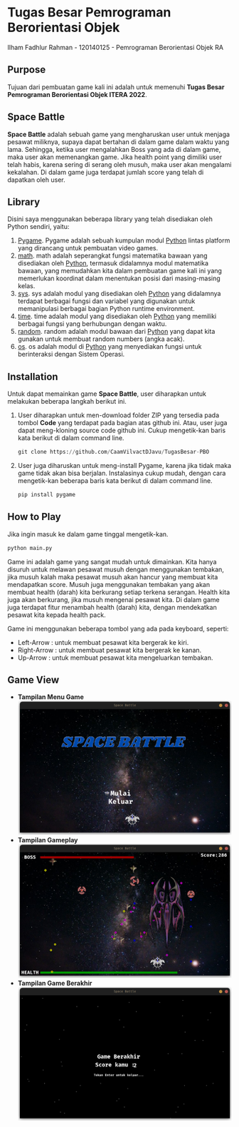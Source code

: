 # Tugas Besar Pemrograman Berorientasi Objek

Ilham Fadhlur Rahman - 120140125 - Pemrograman Berorientasi Objek RA

## Purpose
Tujuan dari pembuatan game kali ini adalah untuk memenuhi **Tugas Besar Pemrograman Berorientasi Objek ITERA 2022**.

## Space Battle
**Space Battle** adalah sebuah game yang mengharuskan user untuk menjaga pesawat miliknya, supaya dapat bertahan di dalam game dalam waktu yang lama. Sehingga, ketika user mengalahkan Boss yang ada di dalam game, maka user akan memenangkan game. Jika health point yang dimiliki user telah habis, karena sering di serang oleh musuh, maka user akan mengalami kekalahan. Di dalam game juga terdapat jumlah score yang telah di dapatkan oleh user.

## Library
Disini saya menggunakan beberapa library yang telah disediakan oleh Python sendiri, yaitu:

1.  [Pygame](https://www.pygame.org/news). Pygame adalah sebuah kumpulan modul [Python](https://www.python.org/) lintas platform yang dirancang untuk pembuatan video games.
2.  [math](https://docs.python.org/3/library/math.html). math adalah seperangkat fungsi matematika bawaan yang disediakan oleh [Python](https://www.python.org/), termasuk didalamnya modul matematika bawaan, yang memudahkan kita dalam pembuatan game kali ini yang memerlukan koordinat dalam menentukan posisi dari masing-masing kelas.
3.  [sys](https://docs.python.org/3/library/sys.html). sys adalah modul yang disediakan oleh [Python](https://www.python.org/) yang didalamnya terdapat berbagai fungsi dan variabel yang digunakan untuk memanipulasi berbagai bagian Python runtime environment.
4.  [time](https://docs.python.org/3/library/time.html). time adalah modul yang disediakan oleh [Python](https://www.python.org/) yang memiliki berbagai fungsi yang berhubungan dengan waktu.
5.  [random](https://docs.python.org/3/library/random.html). random adalah modul bawaan dari [Python](https://www.python.org/) yang dapat kita gunakan untuk membuat random numbers (angka acak).
6.  [os](https://docs.python.org/3/library/os.html). os adalah modul di [Python](https://www.python.org/) yang menyediakan fungsi untuk berinteraksi dengan Sistem Operasi. 

## Installation
Untuk dapat memainkan game **Space Battle**, user diharapkan untuk melakukan beberapa langkah berikut ini.

1. User diharapkan untuk men-download folder ZIP yang tersedia pada tombol **Code** yang terdapat pada bagian atas github ini. Atau, user juga dapat meng-kloning source code github ini. Cukup mengetik-kan baris kata berikut di dalam command line.
   ```Python
   git clone https://github.com/CaamVilvactDJavu/TugasBesar-PBO
   ```
2. User juga diharuskan untuk meng-install Pygame, karena jika tidak maka game tidak akan bisa berjalan. Instalasinya cukup mudah, dengan cara mengetik-kan beberapa baris kata berikut di dalam command line.
    ```Python
    pip install pygame
   ```

## How to Play
Jika ingin masuk ke dalam game tinggal mengetik-kan.
   ```Python
   python main.py
   ```
Game ini adalah game yang sangat mudah untuk dimainkan. Kita hanya disuruh untuk melawan pesawat musuh dengan menggunakan tembakan, jika musuh kalah maka pesawat musuh akan hancur yang membuat kita mendapatkan score. Musuh juga menggunakan tembakan yang akan membuat health (darah) kita berkurang setiap terkena serangan. Health kita juga akan berkurang, jika musuh mengenai pesawat kita. Di dalam game juga terdapat fitur menambah health (darah) kita, dengan mendekatkan pesawat kita kepada health pack. 

Game ini menggunakan beberapa tombol yang ada pada keyboard, seperti:

- Left-Arrow : untuk membuat pesawat kita bergerak ke kiri.
- Right-Arrow : untuk membuat pesawat kita bergerak ke kanan.
- Up-Arrow : untuk membuat pesawat kita mengeluarkan tembakan.
  
## Game View
- **Tampilan Menu Game**
  ![alt tex](assets/images/TampilanMenu.png)
- **Tampilan Gameplay**
  ![alt tex](assets/images/TampilanGameplay.png)
- **Tampilan Game Berakhir**
  ![alt tex](assets/images/TampilanGameBerakhir.png)

